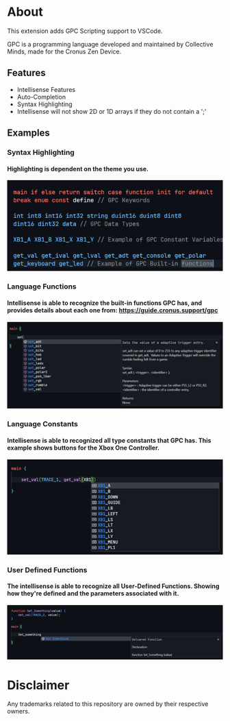 # About

This extension adds GPC Scripting support to VSCode.

GPC is a programming language developed and maintained by Collective Minds, made for the Cronus Zen Device.

## Features
* Intellisense Features
* Auto-Completion
* Syntax Highlighting
* Intellisense will not show 2D or 1D arrays if they do not contain a ';' 

## Examples

### Syntax Highlighting
#### Highlighting is dependent on the theme you use.
![](images/example4.png)

### Language Functions
#### Intellisense is able to recognize the built-in functions GPC has, and provides details about each one from: https://guide.cronus.support/gpc
![](images/example3.png)


### Language Constants
#### Intellisense is able to recognized all type constants that GPC has. This example shows buttons for the Xbox One Controller.
![](images/example.png)


### User Defined Functions
#### The intellisense is able to recognize all User-Defined Functions. Showing how they're defined and the parameters associated with it.
![](images/example2.png)

# Disclaimer

Any trademarks related to this repository are owned by their respective owners.